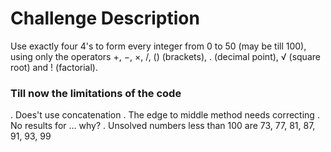 # Challenge Description

Use exactly four 4's to form every integer from 0 to 50 (may be till 100), using only the operators +, −, ×, /, () (brackets), . (decimal point), √ (square root) and ! (factorial).

### Till now the limitations of the code
. Does't use concatenation
. The edge to middle method needs correcting
. No results for ... why?
. Unsolved numbers less than 100 are 73, 77, 81, 87, 91, 93, 99